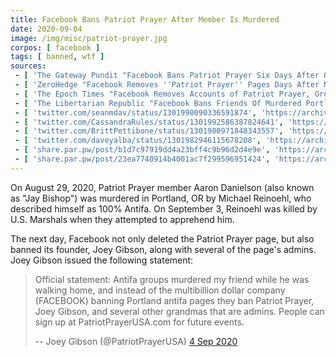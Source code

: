 ```yaml
---
title: Facebook Bans Patriot Prayer After Member Is Murdered
date: 2020-09-04
image: /img/misc/patriot-prayer.jpg
corpos: [ facebook ]
tags: [ banned, wtf ]
sources:
 - [ 'The Gateway Pundit "Facebook Bans Patriot Prayer Six Days After One of Their Members Was Executed By Antifa" by Cassandra Fairbanks (4 Sep 2020)', 'https://archive.is/qRyIz' ]
 - [ 'ZeroHedge "Facebook Removes ''Patriot Prayer'' Pages Days After Member Killed By "100% Antifa" Gunman" by Tyler Durden (4 Sep 2020)', 'https://archive.is/DwnX9' ]
 - [ 'The Epoch Times "Facebook Removes Accounts of Patriot Prayer, Group’s Leader" by Zachary Stieber (6 Sep 2020)', 'https://archive.is/LOnvF' ]
 - [ 'The Libertarian Republic "Facebook Bans Friends Of Murdered Portland Man" by Squiggly Line Guy (7 Sep 2020)', 'https://thelibertarianrepublic.com/facebook-bans-friends-of-murdered-portland-man/' ]
 - [ 'twitter.com/seanmdav/status/1301990090336591874', 'https://archive.is/Hcahl' ]
 - [ 'twitter.com/CassandraRules/status/1301992586387824641', 'https://archive.is/rUdJg' ]
 - [ 'twitter.com/BrittPettibone/status/1301980971848343557', 'https://archive.is/1eejd' ]
 - [ 'twitter.com/daveyalba/status/1301982946115678208', 'https://archive.vn/6Qx5Y' ]
 - [ 'share.par.pw/post/b1d7c97919dd4a23bff4c9b96d2d4e9e', 'https://archive.is/c3mvC' ]
 - [ 'share.par.pw/post/23ea7740914b4001ac7f299596951424', 'https://archive.is/CGGUY' ]
---
```


On August 29, 2020, Patriot Prayer member Aaron Danielson (also known as "Jay
Bishop") was murdered in Portland, OR by Michael Reinoehl, who described
himself as 100% Antifa. On September 3, Reinoehl was killed by U.S. Marshals
when they attempted to apprehend him.

The next day, Facebook not only deleted the Patriot Prayer page, but also
banned its founder, Joey Gibson, along with several of the page's admins.
Joey Gibson issued the following statement:
> Official statement: Antifa groups murdered my friend while he was walking
> home, and instead of the multibillion dollar company (FACEBOOK) banning
> Portland antifa pages they ban Patriot Prayer, Joey Gibson, and several other
> grandmas that are admins. People can sign up at PatriotPrayerUSA.com for
> future events.
>
> -- Joey Gibson (@PatriotPrayerUSA) [4 Sep 2020](https://archive.is/U0FpW)
